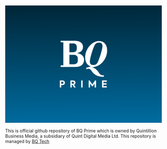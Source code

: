 ![BQ Prime](/profile/BQPrime.png)

This is official github repository of BQ Prime which is owned by Quintillion Business Media, a subsidiary of Quint Digital Media Ltd. This repository is managed by [BQ Tech](mailto:bqtech@bqprime.com)

